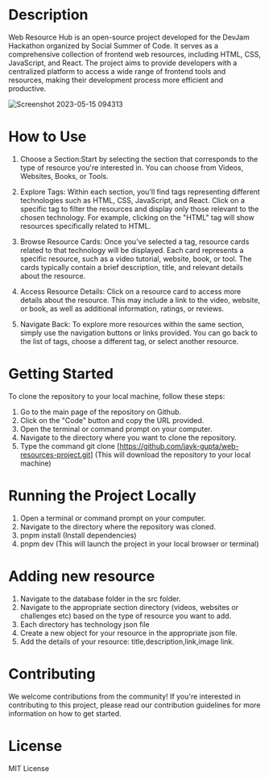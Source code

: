 # Description
Web Resource Hub is an open-source project developed for the DevJam Hackathon organized by Social Summer of Code. It serves as a comprehensive collection of frontend web resources, including HTML, CSS, JavaScript, and React. The project aims to provide developers with a centralized platform to access a wide range of frontend tools and resources, making their development process more efficient and productive.

![Screenshot 2023-05-15 094313](https://github.com/jayk-gupta/web-resources-project/assets/100681165/1f5db7da-e30c-4075-bab7-719cac80cae4)



# How to Use 
1. Choose a Section:Start by selecting the section that corresponds to the type of resource you're interested in. You can choose from Videos, Websites, Books, or Tools.

2. Explore Tags: Within each section, you'll find tags representing different technologies such as HTML, CSS, JavaScript, and React. Click on a specific tag to filter the resources and display only those relevant to the chosen technology. For example, clicking on the "HTML" tag will show resources specifically related to HTML.

3. Browse Resource Cards: Once you've selected a tag, resource cards related to that technology will be displayed. Each card represents a specific resource, such as a video tutorial, website, book, or tool. The cards typically contain a brief description, title, and relevant details about the resource.

4. Access Resource Details: Click on a resource card to access more details about the resource. This may include a link to the video, website, or book, as well as additional information, ratings, or reviews.

5. Navigate Back: To explore more resources within the same section, simply use the navigation buttons or links provided. You can go back to the list of tags, choose a different tag, or select another resource.

# Getting Started
To clone the repository to your local machine, follow these steps:

1. Go to the main page of the repository on Github.
2. Click on the "Code" button and copy the URL provided.
3. Open the terminal or command prompt on your computer.
4. Navigate to the directory where you want to clone the repository.
5. Type the command git clone [https://github.com/jayk-gupta/web-resources-project.git] (This will download the repository to your local machine)


# Running the Project Locally
1. Open a terminal or command prompt on your computer.
2. Navigate to the directory where the repository was cloned.
3. pnpm install (Install dependencies)
4. pnpm dev (This will launch the project in your local browser or terminal)

# Adding new resource 
1. Navigate to the database folder in the src folder.
2. Navigate to the appropriate section directory (videos, websites or challenges etc) based on the type of resource you want to add. 
3. Each directory has technology json file
3. Create a new object for your resource in the appropriate json file.
4. Add the details of your resource: title,description,link,image link.

# Contributing
We welcome contributions from the community! If you're interested in contributing to this project, please read our contribution guidelines for more information on how to get started.

# License
MIT License


